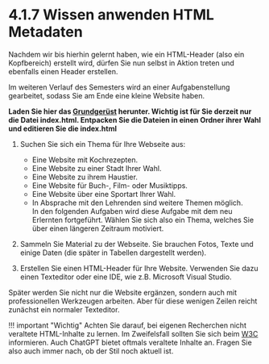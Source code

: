 # 4.1.7 Wissen anwenden HTML Metadaten

Nachdem wir bis hierhin gelernt haben, wie ein HTML-Header (also ein Kopfbereich) erstellt wird, dürfen Sie nun selbst in Aktion treten und ebenfalls einen Header erstellen.

Im weiteren Verlauf des Semesters wird an einer Aufgabenstellung gearbeitet, sodass Sie am Ende eine kleine Website haben.

**Laden Sie hier das [Grundgerüst](./media/Begin.zip) herunter. Wichtig ist für Sie derzeit nur die Datei index.html. Entpacken Sie die Dateien in einen Ordner ihrer Wahl und editieren Sie die index.html**<br />

1. Suchen Sie sich ein Thema für Ihre Webseite aus:
    * Eine Website mit Kochrezepten.
    * Eine Website zu einer Stadt Ihrer Wahl.
    * Eine Website zu ihrem Haustier.
    * Eine Website für Buch-, Film- oder Musiktipps.
    * Eine Website über eine Sportart Ihrer Wahl.
    * In Absprache mit den Lehrenden sind weitere Themen möglich.<br>
    In den folgenden Aufgaben wird diese Aufgabe mit dem neu Erlernten fortgeführt. Wählen Sie sich also ein Thema, welches Sie über einen längeren Zeitraum motiviert.

1. Sammeln Sie Material zu der Webseite. Sie brauchen Fotos, Texte und einige Daten (die später in Tabellen dargestellt werden).

1. Erstellen Sie einen HTML-Header für Ihre Website. Verwenden Sie dazu einen Texteditor oder eine IDE, wie z.B. Microsoft Visual Studio.

Später werden Sie nicht nur die Website ergänzen, sondern auch mit professionellen Werkzeugen arbeiten. Aber für diese wenigen Zeilen reicht zunächst ein normaler Texteditor.

!!! important "Wichtig"
    Achten Sie darauf, bei eigenen Recherchen nicht veraltete HTML-Inhalte zu lernen. Im Zweifelsfall sollten Sie sich beim [W3C](https://www.w3.org/) informieren. Auch ChatGPT bietet oftmals veraltete Inhalte an. Fragen Sie also auch immer nach, ob der Stil noch aktuell ist.
